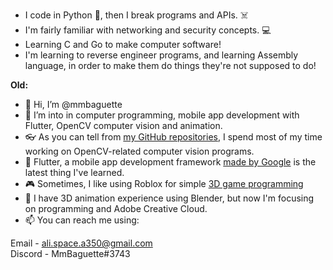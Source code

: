 - I code in Python 🐍, then I break programs and APIs. ☠️
- I'm fairly familiar with networking and security concepts. 💻 
- Learning C and Go to make computer software! 
- I'm learning to reverse engineer programs, and learning Assembly language, in order to make them do things they're not supposed to do!

**Old:**

- 👋 Hi, I’m @mmbaguette
- 👀 I’m into in computer programming, mobile app development with Flutter, OpenCV computer vision and animation.
- 👓 As you can tell from [my GitHub repositories](https://github.com/mmbaguette?tab=repositories "My Projects"), I spend most of my time working on OpenCV-related computer vision programs.
- 🦋 Flutter, a mobile app development framework [made by Google](https://flutter.dev "Flutter") is the latest thing I've learned.
- 🎮 Sometimes, I like using Roblox for simple [3D game programming](https://www.roblox.com/games/4859404988/LIVE-Plane-Spotting-at-Toronto-Pearson-Airport)
- 🌱 I have 3D animation experience using Blender, but now I'm focusing on programming and Adobe Creative Cloud.
- 📫 You can reach me using:

Email - ali.space.a350@gmail.com\
Discord - MmBaguette#3743
